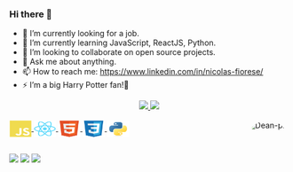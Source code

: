 ### Hi there 👋

- 👀 I’m currently looking for a job.
- 🌱 I’m currently learning JavaScript, ReactJS, Python.
- 👯 I’m looking to collaborate on open source projects.
- 💬 Ask me about anything.
- 📫 How to reach me: https://www.linkedin.com/in/nicolas-fiorese/
- ⚡ I’m a big Harry Potter fan!🦉

<div align="center">
  <a href="https://github.com/NicolasFiorese">
  <img height="180em" src="https://github-readme-stats.vercel.app/api?username=NicolasFiorese&show_icons=true&theme=dracula&include_all_commits=true&count_private=true"/>
  <img height="180em" src="https://github-readme-stats.vercel.app/api/top-langs/?username=NicolasFiorese&layout=compact&langs_count=7&theme=dracula"/>
</div>
  
  <div style="display: inline_block"><br>
  <img align="center" alt="Nico-Js" height="30" width="40" src="https://raw.githubusercontent.com/devicons/devicon/master/icons/javascript/javascript-plain.svg">
  <img align="center" alt="Nico-React" height="30" width="40" src="https://raw.githubusercontent.com/devicons/devicon/master/icons/react/react-original.svg">
  <img align="center" alt="Nico-HTML" height="30" width="40" src="https://raw.githubusercontent.com/devicons/devicon/master/icons/html5/html5-original.svg">
  <img align="center" alt="Nico-CSS" height="30" width="40" src="https://raw.githubusercontent.com/devicons/devicon/master/icons/css3/css3-original.svg">
  <img align="center" alt="Nico-Python" height="30" width="40" src="https://raw.githubusercontent.com/devicons/devicon/master/icons/python/python-original.svg">
  <img align="right" alt="Dean-pic" height="150" style="border-radius:50px;" src="https://c.tenor.com/b2uQHLDjnV4AAAAM/thumbs-up-okay.gif">
</div>

 ##

<div> 
  <a href="https://www.instagram.com/nico_fiorese/" target="_blank"><img src="https://img.shields.io/badge/-Instagram-%23E4405F?style=for-the-badge&logo=instagram&logoColor=white" target="_blank"></a>
  <a href = "mailto:contatorafaballerini@gmail.com"><img src="https://img.shields.io/badge/-Gmail-%23333?style=for-the-badge&logo=gmail&logoColor=white" target="_blank"></a>
  <a href="https://www.linkedin.com/in/nicolas-fiorese/" target="_blank"><img src="https://img.shields.io/badge/-LinkedIn-%230077B5?style=for-the-badge&logo=linkedin&logoColor=white" target="_blank"></a> </div>
